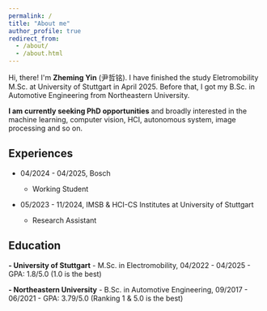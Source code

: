 ```yaml
---
permalink: /
title: "About me"
author_profile: true
redirect_from: 
  - /about/
  - /about.html
---
```


Hi, there! I'm **Zheming Yin** (尹哲铭). I have finished the study Eletromobility M.Sc. at University of Stuttgart in April 2025. Before that, I got my B.Sc. in Automotive Engineering from Northeastern University.

**I am currently seeking PhD opportunities** and broadly interested in the machine learning, computer vision, HCI, autonomous system, image processing and so on.

## Experiences
- 04/2024 - 04/2025, Bosch
	- Working Student

- 05/2023 - 11/2024, IMSB & HCI-CS Institutes at University of Stuttgart
	- Research Assistant


## Education
**- University of Stuttgart**
	- M.Sc. in Electromobility, 04/2022 - 04/2025
	- GPA: 1.8/5.0 (1.0 is the best)


**- Northeastern University**
	- B.Sc. in Automotive Engineering, 09/2017 - 06/2021
	- GPA: 3.79/5.0 (Ranking 1 & 5.0 is the best)

